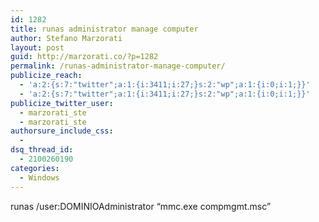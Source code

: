 ```yaml
---
id: 1282
title: runas administrator manage computer
author: Stefano Marzorati
layout: post
guid: http://marzorati.co/?p=1282
permalink: /runas-administrator-manage-computer/
publicize_reach:
  - 'a:2:{s:7:"twitter";a:1:{i:3411;i:27;}s:2:"wp";a:1:{i:0;i:1;}}'
  - 'a:2:{s:7:"twitter";a:1:{i:3411;i:27;}s:2:"wp";a:1:{i:0;i:1;}}'
publicize_twitter_user:
  - marzorati_ste
  - marzorati_ste
authorsure_include_css:
  - 
dsq_thread_id:
  - 2100260190
categories:
  - Windows
---
```

runas /user:DOMINIOAdministrator &#8220;mmc.exe compmgmt.msc&#8221;

<div id="dc_vk_code" style="display:none;">
</div>